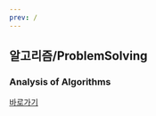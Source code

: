 ```yaml
---
prev: /
---
```

## 알고리즘/ProblemSolving 

### Analysis of Algorithms

[바로가기](/algorithms/analysis/)

